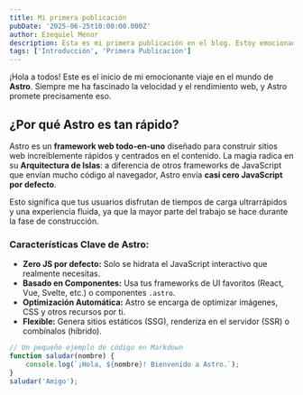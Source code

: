```yaml
---
title: Mi primera publicación
pubDate: '2025-06-25t10:00:00.000Z'
author: Ezequiel Menor
description: Esta es mi primera publicación en el blog. Estoy emocionado de compartir mis pensamientos y experiencias con todos ustedes.
tags: ['Introducción', 'Primera Publicación']
---
```


¡Hola a todos! Este es el inicio de mi emocionante viaje en el mundo de **Astro**. Siempre me ha fascinado la velocidad y el rendimiento web, y Astro promete precisamente eso.

## ¿Por qué Astro es tan rápido?

Astro es un **framework web todo-en-uno** diseñado para construir sitios web increíblemente rápidos y centrados en el contenido. La magia radica en su **Arquitectura de Islas**: a diferencia de otros frameworks de JavaScript que envían mucho código al navegador, Astro envía **casi cero JavaScript por defecto**.

Esto significa que tus usuarios disfrutan de tiempos de carga ultrarrápidos y una experiencia fluida, ya que la mayor parte del trabajo se hace durante la fase de construcción.

### Características Clave de Astro:

- **Zero JS por defecto:** Solo se hidrata el JavaScript interactivo que realmente necesitas.
- **Basado en Componentes:** Usa tus frameworks de UI favoritos (React, Vue, Svelte, etc.) o componentes `.astro`.
- **Optimización Automática:** Astro se encarga de optimizar imágenes, CSS y otros recursos por ti.
- **Flexible:** Genera sitios estáticos (SSG), renderiza en el servidor (SSR) o combínalos (híbrido).

```javascript
// Un pequeño ejemplo de código en Markdown
function saludar(nombre) {
	console.log(`¡Hola, ${nombre}! Bienvenido a Astro.`);
}
saludar('Amigo');
```
